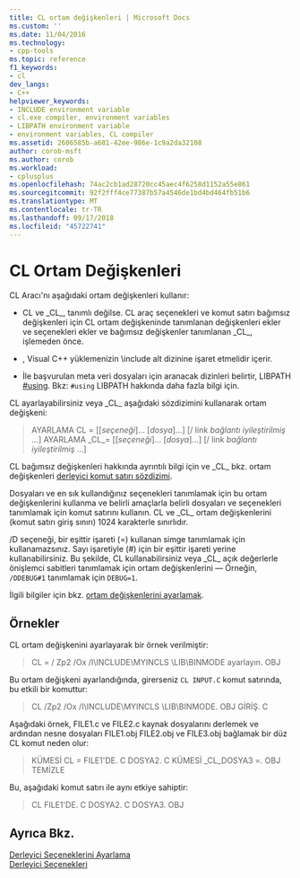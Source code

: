 ```yaml
---
title: CL ortam değişkenleri | Microsoft Docs
ms.custom: ''
ms.date: 11/04/2016
ms.technology:
- cpp-tools
ms.topic: reference
f1_keywords:
- cl
dev_langs:
- C++
helpviewer_keywords:
- INCLUDE environment variable
- cl.exe compiler, environment variables
- LIBPATH environment variable
- environment variables, CL compiler
ms.assetid: 2606585b-a681-42ee-986e-1c9a2da32108
author: corob-msft
ms.author: corob
ms.workload:
- cplusplus
ms.openlocfilehash: 74ac2cb1ad28720cc45aec4f6258d1152a55e861
ms.sourcegitcommit: 92f2fff4ce77387b57a4546de1bd4bd464fb51b6
ms.translationtype: MT
ms.contentlocale: tr-TR
ms.lasthandoff: 09/17/2018
ms.locfileid: "45722741"
---
```

# <a name="cl-environment-variables"></a>CL Ortam Değişkenleri

CL Aracı'nı aşağıdaki ortam değişkenleri kullanır:

- CL ve \_CL\_, tanımlı değilse. CL araç seçenekleri ve komut satırı bağımsız değişkenleri için CL ortam değişkeninde tanımlanan değişkenleri ekler ve seçenekleri ekler ve bağımsız değişkenler tanımlanan \_CL\_, işlemeden önce.

- , Visual C++ yüklemenizin \include alt dizinine işaret etmelidir içerir.

- İle başvurulan meta veri dosyaları için aranacak dizinleri belirtir, LIBPATH [#using](../../preprocessor/hash-using-directive-cpp.md). Bkz: `#using` LIBPATH hakkında daha fazla bilgi için.

CL ayarlayabilirsiniz veya \_CL\_ aşağıdaki sözdizimini kullanarak ortam değişkeni:

> AYARLAMA CL = [[*seçeneği*]... [*dosya*]...] [/ link *bağlantı iyileştirilmiş* ...] AYARLAMA \_CL\_= [[*seçeneği*]... [*dosya*]...] [/ link *bağlantı iyileştirilmiş* ...]

CL bağımsız değişkenleri hakkında ayrıntılı bilgi için ve \_CL\_ bkz. ortam değişkenleri [derleyici komut satırı sözdizimi](../../build/reference/compiler-command-line-syntax.md).

Dosyaları ve en sık kullandığınız seçenekleri tanımlamak için bu ortam değişkenlerini kullanma ve belirli amaçlarla belirli dosyaları ve seçenekleri tanımlamak için komut satırını kullanın. CL ve \_CL\_ ortam değişkenlerini (komut satırı giriş sınırı) 1024 karakterle sınırlıdır.

/D seçeneği, bir eşittir işareti (=) kullanan simge tanımlamak için kullanamazsınız. Sayı işaretiyle (#) için bir eşittir işareti yerine kullanabilirsiniz. Bu şekilde, CL kullanabilirsiniz veya \_CL\_ açık değerlerle önişlemci sabitleri tanımlamak için ortam değişkenlerini — Örneğin, `/DDEBUG#1` tanımlamak için `DEBUG=1`.

İlgili bilgiler için bkz. [ortam değişkenlerini ayarlamak](../../build/setting-the-path-and-environment-variables-for-command-line-builds.md).

## <a name="examples"></a>Örnekler

CL ortam değişkenini ayarlayarak bir örnek verilmiştir:

> CL = / Zp2 /Ox /I\INCLUDE\MYINCLS \LIB\BINMODE ayarlayın. OBJ

Bu ortam değişkeni ayarlandığında, girerseniz `CL INPUT.C` komut satırında, bu etkili bir komuttur:

> CL /Zp2 /Ox /I\INCLUDE\MYINCLS \LIB\BINMODE. OBJ GİRİŞ. C

Aşağıdaki örnek, FILE1.c ve FILE2.c kaynak dosyalarını derlemek ve ardından nesne dosyaları FILE1.obj FILE2.obj ve FILE3.obj bağlamak bir düz CL komut neden olur:

> KÜMESİ CL = FILE1'DE. C DOSYA2. C KÜMESİ \_CL\_DOSYA3 =. OBJ TEMİZLE

Bu, aşağıdaki komut satırı ile aynı etkiye sahiptir:

> CL FILE1'DE. C DOSYA2. C DOSYA3. OBJ

## <a name="see-also"></a>Ayrıca Bkz.

[Derleyici Seçeneklerini Ayarlama](../../build/reference/setting-compiler-options.md)<br/>
[Derleyici Seçenekleri](../../build/reference/compiler-options.md)
